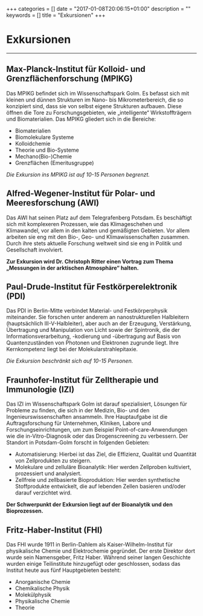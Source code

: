 +++
categories = []
date = "2017-01-08T20:06:15+01:00"
description = ""
keywords = []
title = "Exkursionen"
+++
# Exkursionen
---
## Max-Planck-Institut für Kolloid- und Grenzflächenforschung (MPIKG)
Das MPIKG befindet sich im Wissenschaftspark Golm. Es befasst sich mit kleinen und dünnen Strukturen im Nano- bis Mikrometerbereich, die so konzipiert sind, dass sie von selbst eigene Strukturen aufbauen. Diese öffnen die Tore zu Forschungsgebieten, wie „intelligente“ Wirkstoffträgern und Biomaterialien.
Das MPIKG gliedert sich in die Bereiche:

* Biomaterialien
* Biomolekulare Systeme
* Kolloidchemie
* Theorie und Bio-Systeme
* Mechano(Bio-)Chemie
* Grenzflächen (Emeritusgruppe)

_Die Exkursion ins MPIKG ist auf 10-15 Personen begrenzt._

## Alfred-Wegener-Institut für Polar- und Meeresforschung (AWI)
Das AWI hat seinen Platz auf dem Telegrafenberg Potsdam. Es beschäftigt sich mit komplexeren Prozessen, wie das Klimageschehen und Klimawandel, vor allem in den kalten und gemäßigten Gebieten. Vor allem arbeiten sie eng mit den Bio-, Geo- und Klimawissenschaften zusammen. Durch ihre stets aktuelle Forschung weltweit sind sie eng in Politik und Gesellschaft involviert.

__Zur Exkursion wird Dr. Christoph Ritter einen Vortrag zum Thema „Messungen in der arktischen Atmosphäre“ halten.__

## Paul-Drude-Institut für Festkörperelektronik (PDI)
Das PDI in Berlin-Mitte verbindet Material- und Festkörperphysik miteinander. Sie forschen unter anderem an nanostrukturellen Halbleitern (hauptsächlich III-V-Halbleiter), aber auch an der Erzeugung, Verstärkung, Übertragung und Manipulation von Licht sowie der Spintronik, die der Informationsverarbeitung, -kodierung und -übertragung auf Basis von Quantenzuständen von Photonen und Elektronen zugrunde liegt. Ihre Kernkompetenz liegt bei der Molekularstrahlepitaxie.

_Die Exkursion beschränkt sich auf 10-15 Personen._

## Fraunhofer-Institut für Zelltherapie und Immunologie (IZI)
Das IZI im Wissenschaftspark Golm ist darauf spezialisiert, Lösungen für Probleme zu finden, die sich in der Medizin, Bio- und den Ingenieurswissenschaften ansammeln. Ihre Hauptaufgabe ist die Auftragsforschung für Unternehmen, Kliniken, Labore und Forschungseinrichtungen, um zum Beispiel Point-of-care-Anwendungen wie die in-Vitro-Diagnosik oder das Drogenscreening zu verbessern.
Der Standort in Potsdam-Golm forscht in folgenden Gebieten:

* Automatisierung: Hierbei ist das Ziel, die Effizienz, Qualität und Quantität von Zellprodukten zu steigern.
* Molekulare und zelluläre Bioanalytik: Hier werden Zellproben kultiviert, prozessiert und analysiert.
* Zellfreie und zellbasierte Bioproduktion: Hier werden synthetische Stoffprodukte entwickelt, die auf lebenden Zellen basieren und/oder darauf verzichtet wird.

__Der Schwerpunkt der Exkursion liegt auf der Bioanalytik und den Bioprozessen.__

## Fritz-Haber-Institut (FHI)
Das FHI wurde 1911 in Berlin-Dahlem als Kaiser-Wilhelm-Institut für physikalische Chemie und Elektrochemie gegründet. Der erste Direktor dort wurde sein Namensgeber, Fritz Haber. Während seiner langen Geschichte wurden einige Teilinstitute hinzugefügt oder geschlossen, sodass das Institut heute aus fünf Hauptgebieten besteht:

* Anorganische Chemie
* Chemikalische Physik
* Molekülphysik
* Physikalische Chemie
* Theorie

